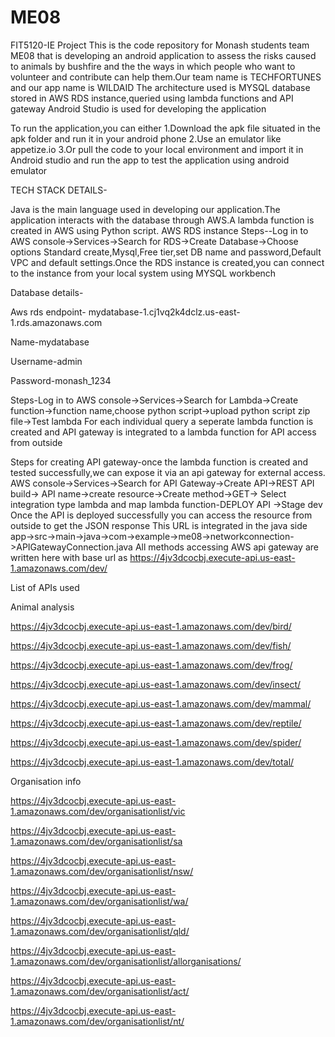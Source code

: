 # ME08
FIT5120-IE Project
This is the code repository for Monash students team ME08 that is developing an android application to assess the risks caused to animals by bushfire and the the ways in which people who want to volunteer and contribute can help them.Our team name is TECHFORTUNES and our app name is WILDAID
The architecture used is MYSQL database stored in AWS RDS instance,queried using lambda functions and API gateway 
Android Studio is used for developing the application

To run the application,you can either 
1.Download the apk file situated in the apk folder and run it in your android phone 
2.Use an emulator like appetize.io
3.Or pull the code to your local environment and import it in Android studio and run the app to test the application using android emulator

TECH STACK DETAILS-

Java is the main language used in developing our application.The application interacts with the database through AWS.A lambda function is created in AWS using Python script.
AWS RDS instance Steps--Log in to AWS console->Services->Search for RDS->Create Database->Choose options Standard create,Mysql,Free tier,set DB name and password,Default VPC and default settings.Once the RDS instance is created,you can connect to the instance from your local system using MYSQL workbench

Database details-

Aws rds endpoint- mydatabase-1.cj1vq2k4dclz.us-east-1.rds.amazonaws.com

Name-mydatabase

Username-admin

Password-monash_1234


Steps-Log in to AWS console->Services->Search for Lambda->Create function->function name,choose python script->upload python script zip file->Test lambda
For each individual query a seperate lambda function is created and API gateway is integrated to a lambda function for API access from outside

Steps for creating API gateway-once the lambda function is created and tested successfully,we can expose it via an api gateway for external access.
AWS console->Services->Search for API Gateway->Create API->REST API build-> API name->create resource->Create method->GET-> Select integration type lambda and map lambda function-DEPLOY API ->Stage dev
Once the API is deployed successfully you can access the resource from outside to get the JSON response
This URL is integrated in the java side app->src->main->java->com->example->me08->networkconnection->APIGatewayConnection.java
All methods accessing AWS api gateway are written here with base url as https://4jv3dcocbj.execute-api.us-east-1.amazonaws.com/dev/


List of APIs used

Animal analysis

https://4jv3dcocbj.execute-api.us-east-1.amazonaws.com/dev/bird/

https://4jv3dcocbj.execute-api.us-east-1.amazonaws.com/dev/fish/

https://4jv3dcocbj.execute-api.us-east-1.amazonaws.com/dev/frog/

https://4jv3dcocbj.execute-api.us-east-1.amazonaws.com/dev/insect/

https://4jv3dcocbj.execute-api.us-east-1.amazonaws.com/dev/mammal/

https://4jv3dcocbj.execute-api.us-east-1.amazonaws.com/dev/reptile/

https://4jv3dcocbj.execute-api.us-east-1.amazonaws.com/dev/spider/

https://4jv3dcocbj.execute-api.us-east-1.amazonaws.com/dev/total/

Organisation info

https://4jv3dcocbj.execute-api.us-east-1.amazonaws.com/dev/organisationlist/vic

https://4jv3dcocbj.execute-api.us-east-1.amazonaws.com/dev/organisationlist/sa

https://4jv3dcocbj.execute-api.us-east-1.amazonaws.com/dev/organisationlist/nsw/

https://4jv3dcocbj.execute-api.us-east-1.amazonaws.com/dev/organisationlist/wa/

https://4jv3dcocbj.execute-api.us-east-1.amazonaws.com/dev/organisationlist/qld/

https://4jv3dcocbj.execute-api.us-east-1.amazonaws.com/dev/organisationlist/allorganisations/

https://4jv3dcocbj.execute-api.us-east-1.amazonaws.com/dev/organisationlist/act/

https://4jv3dcocbj.execute-api.us-east-1.amazonaws.com/dev/organisationlist/nt/
